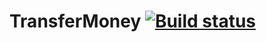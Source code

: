 # TransferMoney [![Build status](https://ci.appveyor.com/api/projects/status/isoqvshcstxmk6k0?svg=true)](https://ci.appveyor.com/project/NAleshina/transfermoney)